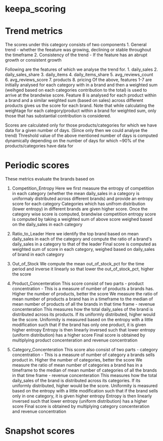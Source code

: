 # keepa_scoring

Trend metrics
==================================
The scores under this category consists of two components
	1. General trend - whether the feeature was growing, declining or stable throughout the timeframe
	2. Consistency of the trend - If the feature has an abrupt growth or consistent growth
	

Following are the features of which we analyse the trend for.
	1. daily_sales
	2. daily_sales_share
	3. daily_items
	4. daily_items_share
	5. avg_reviews_count
	6. avg_reviews_score
	7. products
	8. pricing
Of the above, features 1-7 are initially analysed for each category with in a brand and then a weighted sum (weihged based on each categories contribution to the total) is used to arrive at the brandwise score.
Feature 8 is analysed for each product within a brand and a similar weighted sum (based on sales) across different products gives us the score for each brand.
Note that while calculating the weightage for each category/product within a brand for weighted sum, only those that has substantial contribution is considered.

Scores are calculated only for those products/categories for which we have data for a given number of days. (Since only then we could analyse the trend)
Threshold value of the above mentioned number of days is computed dynamically depending on the number of days for which ~90% of the products/categories have data for

Periodic scores
==================================
These metrics evaluate the brands based on
1. Competition_Entropy
	Here we first measure the entropy of competition in each category (whether the mean daily_sales in a category is uniformaly distributed across different brands) and provide an entropy score for each category
	Categories which has unifrom distribution (lower entropy) in different brands are given higher score.
	Once the category wise score is computed, brandwise competition entropy score is computed by taking a weighted sum of above score weighed based on the daily_sales in each category

2. Ratio_to_Leader
	Here we identify the top brand based on mean daily_sales in each of the category and compute the ratio of a brand's daily_sales in a category to that of the leader
	Final score is computed as weighted sum of score in each category, weighed based on daily_sales of brand in each category

3. Out_of_Stock
	We compute the mean out_of_stock_pct for the time period and inverse it linearly so that lower the out_of_stock_pct, higher the score
	
4. Product_Concenteration
	This score consist of two parts
		- product concentration - 
			This is a measure of number of products a brands has. Higher the number of products, better the score
			We measure the ratio of mean number of products a brand has in a timeframe to the median of mean number of products of all the brands in that time frame
		- revenue concenteration
			This measures how the total daily_sales of the brand is distributed across its products. If its uniformly distributed, higher would be the score.
			Uniformity is measured based on the entropy with a little modification such that if the brand has only one product, it is given higher entropy
			Entropy is then linearly inversed such that lower entropy (uniform distribution) has a higher score 
	Final score is obtained by multiplying product concenteration and revenue concentration

5. Category_Concenteration
	This score also consist of two parts
		- category concentration - 
			This is a measure of number of category a brands sells product in. Higher the number of categories, better the score
			We measure the ratio of mean number of categories a brand has in a timeframe to the median of mean number of categories of all the brands in that time frame
		- revenue concenteration
			This measures how the total daily_sales of the brand is distributed across its categories. If its uniformly distributed, higher would be the score.
			Uniformity is measured based on the entropy with a little modification such that if the brand sells only in one category, it is given higher entropy
			Entropy is then linearly inversed such that lower entropy (uniform distribution) has a higher score 
	Final score is obtained by multiplying category concenteration and revenue concentration

Snapshot scores
==================================
